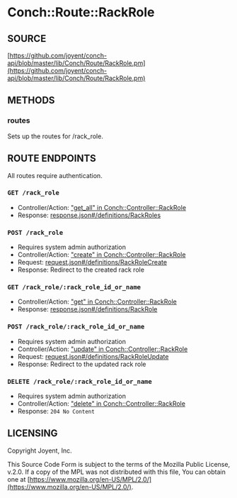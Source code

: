 # Conch::Route::RackRole

## SOURCE

[https://github.com/joyent/conch-api/blob/master/lib/Conch/Route/RackRole.pm](https://github.com/joyent/conch-api/blob/master/lib/Conch/Route/RackRole.pm)

## METHODS

### routes

Sets up the routes for /rack\_role.

## ROUTE ENDPOINTS

All routes require authentication.

### `GET /rack_role`

- Controller/Action: ["get\_all" in Conch::Controller::RackRole](../modules/Conch%3A%3AController%3A%3ARackRole#get_all)
- Response: [response.json#/definitions/RackRoles](../json-schema/response.json#/definitions/RackRoles)

### `POST /rack_role`

- Requires system admin authorization
- Controller/Action: ["create" in Conch::Controller::RackRole](../modules/Conch%3A%3AController%3A%3ARackRole#create)
- Request: [request.json#/definitions/RackRoleCreate](../json-schema/request.json#/definitions/RackRoleCreate)
- Response: Redirect to the created rack role

### `GET /rack_role/:rack_role_id_or_name`

- Controller/Action: ["get" in Conch::Controller::RackRole](../modules/Conch%3A%3AController%3A%3ARackRole#get)
- Response: [response.json#/definitions/RackRole](../json-schema/response.json#/definitions/RackRole)

### `POST /rack_role/:rack_role_id_or_name`

- Requires system admin authorization
- Controller/Action: ["update" in Conch::Controller::RackRole](../modules/Conch%3A%3AController%3A%3ARackRole#update)
- Request: [request.json#/definitions/RackRoleUpdate](../json-schema/request.json#/definitions/RackRoleUpdate)
- Response: Redirect to the updated rack role

### `DELETE /rack_role/:rack_role_id_or_name`

- Requires system admin authorization
- Controller/Action: ["delete" in Conch::Controller::RackRole](../modules/Conch%3A%3AController%3A%3ARackRole#delete)
- Response: `204 No Content`

## LICENSING

Copyright Joyent, Inc.

This Source Code Form is subject to the terms of the Mozilla Public License,
v.2.0. If a copy of the MPL was not distributed with this file, You can obtain
one at [https://www.mozilla.org/en-US/MPL/2.0/](https://www.mozilla.org/en-US/MPL/2.0/).
